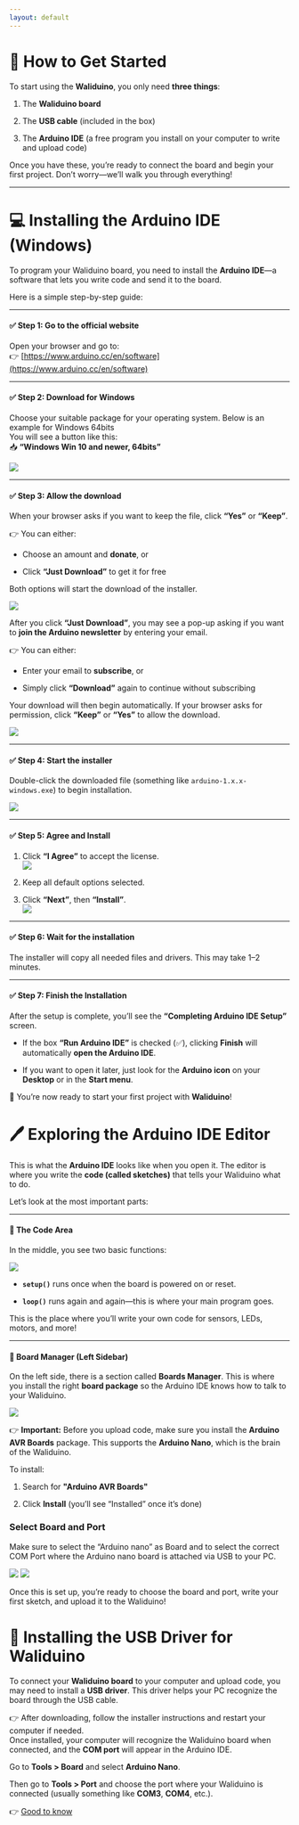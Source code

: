 ```yaml
---
layout: default
---
```



# 🚀 How to Get Started

To start using the **Waliduino**, you only need **three things**:

1. The **Waliduino board**

2. The **USB cable** (included in the box)

3. The **Arduino IDE** (a free program you install on your computer to write and upload code)

Once you have these, you’re ready to connect the board and begin your first project. Don’t worry—we’ll walk you through everything\!

---

# 💻 Installing the Arduino IDE (Windows)

To program your Waliduino board, you need to install the **Arduino IDE**—a software that lets you write code and send it to the board.

Here is a simple step-by-step guide:

---

#### **✅ Step 1: Go to the official website**

Open your browser and go to:  
 👉 [https://www.arduino.cc/en/software](https://www.arduino.cc/en/software)

---

#### **✅ Step 2: Download for Windows**

Choose your suitable package for your operating system. Below is an example for Windows 64bits  
 You will see a button like this:  
 📥 **“Windows Win 10 and newer, 64bits”**

**![][ArduinoDownload]**

---

#### **✅ Step 3: Allow the download**

When your browser asks if you want to keep the file, click **“Yes”** or **“Keep”**.

👉 You can either:

* Choose an amount and **donate**, or

* Click **“Just Download”** to get it for free

Both options will start the download of the installer.

![][ArduinoAllowDownload]

After you click **“Just Download”**, you may see a pop-up asking if you want to **join the Arduino newsletter** by entering your email.

👉 You can either:

* Enter your email to **subscribe**, or

* Simply click **“Download”** again to continue without subscribing

Your download will then begin automatically. If your browser asks for permission, click **“Keep”** or **“Yes”** to allow the download.

![][ArduinoNewsLetter]

---

#### **✅ Step 4: Start the installer**

Double-click the downloaded file (something like `arduino-1.x.x-windows.exe`) to begin installation.

![][StartTheInstaller]

---

#### **✅ Step 5: Agree and Install**

1. Click **“I Agree”** to accept the license.  
   ![][LicenseAgreement]  
2. Keep all default options selected.

3. Click **“Next”**, then **“Install”**.  
   ![][ArduinoSetup]

---

#### **✅ Step 6: Wait for the installation**

The installer will copy all needed files and drivers. This may take 1–2 minutes.

---

#### **✅ Step 7: Finish the Installation**

After the setup is complete, you’ll see the **“Completing Arduino IDE Setup”** screen.

* If the box **“Run Arduino IDE”** is checked (✅), clicking **Finish** will automatically **open the Arduino IDE**.

* If you want to open it later, just look for the **Arduino icon** on your **Desktop** or in the **Start menu**.

🎉 You’re now ready to start your first project with **Waliduino**\!


# 🖊️ Exploring the Arduino IDE Editor

This is what the **Arduino IDE** looks like when you open it. The editor is where you write the **code (called sketches)** that tells your Waliduino what to do.

Let’s look at the most important parts:

---

#### **📝 The Code Area**

In the middle, you see two basic functions:

![][CompleteSetup]

* **`setup()`** runs once when the board is powered on or reset.

* **`loop()`** runs again and again—this is where your main program goes.

This is the place where you’ll write your own code for sensors, LEDs, motors, and more\!

---

#### **🧩 Board Manager (Left Sidebar)**

On the left side, there is a section called **Boards Manager**. This is where you install the right **board package** so the Arduino IDE knows how to talk to your Waliduino.

![][ArduinoBoardManager]

👉 **Important:** Before you upload code, make sure you install the **Arduino AVR Boards** package. This supports the **Arduino Nano**, which is the brain of the Waliduino.

To install:

1. Search for **"Arduino AVR Boards"**

2. Click **Install** (you’ll see “Installed” once it’s done)

### **Select Board and Port**
Make sure to select the “Arduino nano” as Board and to select the correct COM Port where the Arduino nano board is attached via USB to your PC.

![][SelectBoardAndPort]
![][SelectBoardAndPortDialog]


Once this is set up, you’re ready to choose the board and port, write your first sketch, and upload it to the Waliduino\!

# 🔌 Installing the USB Driver for Waliduino

To connect your **Waliduino board** to your computer and upload code, you may need to install a **USB driver**. This driver helps your PC recognize the board through the USB cable.

👉 After downloading, follow the installer instructions and restart your computer if needed.  
 Once installed, your computer will recognize the Waliduino board when connected, and the **COM port** will appear in the Arduino IDE.

Go to **Tools \> Board** and select **Arduino Nano**.

Then go to **Tools \> Port** and choose the port where your Waliduino is connected (usually something like **COM3**, **COM4**, etc.).

👉 [Good to know](../000_Good_To_Know/index.md)

[ArduinoDownload]:<assets/ArduinoDownload.png>
[ArduinoAllowDownload]:<assets/ArduinoAllowDownload.png>
[ArduinoNewsLetter]:<assets/ArduinoNewsLetter.png>
[StartTheInstaller]:<assets/StartTheInstaller.png>
[LicenseAgreement]:<assets/LicenseAgreement.png>
[ArduinoBoardManager]:<assets/ArduinoBoardManager.png>
[ArduinoSetup]:<assets/ArduinoSetup.png>
[SelectBoardAndPort]:<assets/SelectBoardAndPort.png>
[SelectBoardAndPortDialog]:<assets/SelectBoardAndPortDialog.png>
[CompleteSetup]:<assets/CompleteSetup.png>

